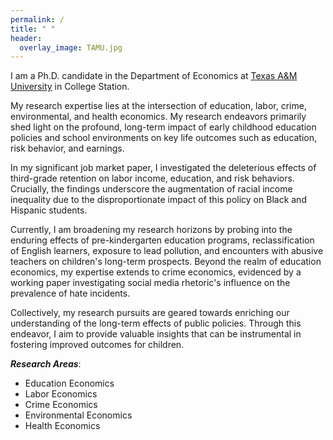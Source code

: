 ```yaml
---
permalink: /
title: " "
header:
  overlay_image: TAMU.jpg
---
```


I am a Ph.D. candidate in the Department of Economics at [Texas A&M University](https://liberalarts.tamu.edu/economics/) in College Station.

My research expertise lies at the intersection of education, labor, crime, environmental, and health economics. My research endeavors primarily shed light on the profound, long-term impact of early childhood education policies and school environments on key life outcomes such as education, risk behavior, and earnings.

In my significant job market paper, I investigated the deleterious effects of third-grade retention on labor income, education, and risk behaviors. Crucially, the findings underscore the augmentation of racial income inequality due to the disproportionate impact of this policy on Black and Hispanic students.

Currently, I am broadening my research horizons by probing into the enduring effects of pre-kindergarten education programs, reclassification of English learners, exposure to lead pollution, and encounters with abusive teachers on children's long-term prospects.
Beyond the realm of education economics, my expertise extends to crime economics, evidenced by a working paper investigating social media rhetoric's influence on the prevalence of hate incidents. 

Collectively, my research pursuits are geared towards enriching our understanding of the long-term effects of public policies. Through this endeavor, I aim to provide valuable insights that can be instrumental in fostering improved outcomes for children.

***Research Areas***: 
- Education Economics
- Labor Economics
- Crime Economics
- Environmental Economics
- Health Economics



